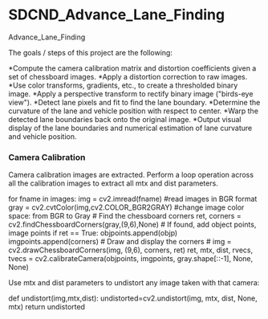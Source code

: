 # SDCND_Advance_Lane_Finding
Advance_Lane_Finding

The goals / steps of this project are the following:

*Compute the camera calibration matrix and distortion coefficients given a set of chessboard images.
*Apply a distortion correction to raw images.
*Use color transforms, gradients, etc., to create a thresholded binary image.
*Apply a perspective transform to rectify binary image ("birds-eye view").
*Detect lane pixels and fit to find the lane boundary.
*Determine the curvature of the lane and vehicle position with respect to center.
*Warp the detected lane boundaries back onto the original image.
*Output visual display of the lane boundaries and numerical estimation of lane curvature and vehicle position.

### Camera Calibration

Camera calibration images are extracted. 
Perform a loop operation across all the calibration images to extract all mtx and dist parameters.

for fname in images:
    img = cv2.imread(fname) #read images in BGR format
    gray = cv2.cvtColor(img,cv2.COLOR_BGR2GRAY) #change image color space: from BGR to Gray
    # Find the chessboard corners
    ret, corners = cv2.findChessboardCorners(gray,(9,6),None)
    # If found, add object points, image points
    if ret == True:
        objpoints.append(objp)
        imgpoints.append(corners)
        # Draw and display the corners
        # img = cv2.drawChessboardCorners(img, (9,6), corners, ret)
ret, mtx, dist, rvecs, tvecs = cv2.calibrateCamera(objpoints, imgpoints, gray.shape[::-1], None, None)



Use mtx and dist parameters to undistort any image taken with that camera:

def undistort(img,mtx,dist):
    undistorted=cv2.undistort(img, mtx, dist, None, mtx)
    return undistorted
